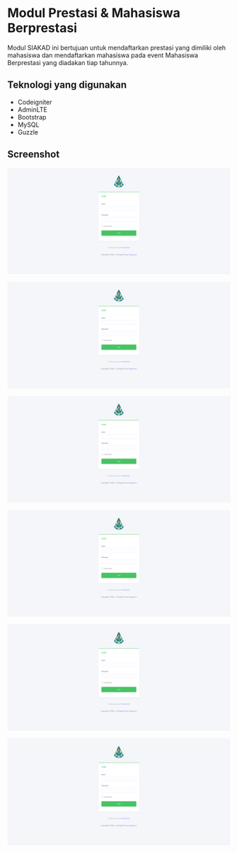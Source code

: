 # Modul Prestasi & Mahasiswa Berprestasi
Modul SIAKAD ini bertujuan untuk mendaftarkan prestasi yang dimiliki oleh mahasiswa dan mendaftarkan mahasiswa pada event Mahasiswa Berprestasi yang diadakan tiap tahunnya.

## Teknologi yang digunakan
* Codeigniter
* AdminLTE
* Bootstrap
* MySQL
* Guzzle

## Screenshot
![Dasbor Prestasi](https://github.com/caturbgs/UAS-Web3/blob/master/ss/Screenshot_2020-08-01%20Login%20SIAKAD%20-%20UAS%20Pemrograman%20Website%203.png)

![Login](https://github.com/caturbgs/UAS-Web3/blob/master/ss/Screenshot_2020-08-01%20Login%20SIAKAD%20-%20UAS%20Pemrograman%20Website%203.png)

![Login](https://github.com/caturbgs/UAS-Web3/blob/master/ss/Screenshot_2020-08-01%20Login%20SIAKAD%20-%20UAS%20Pemrograman%20Website%203.png)

![Login](https://github.com/caturbgs/UAS-Web3/blob/master/ss/Screenshot_2020-08-01%20Login%20SIAKAD%20-%20UAS%20Pemrograman%20Website%203.png)

![Login](https://github.com/caturbgs/UAS-Web3/blob/master/ss/Screenshot_2020-08-01%20Login%20SIAKAD%20-%20UAS%20Pemrograman%20Website%203.png)

![Login](https://github.com/caturbgs/UAS-Web3/blob/master/ss/Screenshot_2020-08-01%20Login%20SIAKAD%20-%20UAS%20Pemrograman%20Website%203.png)
